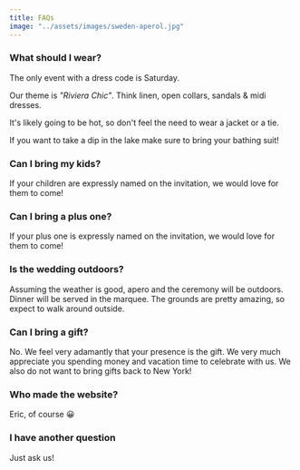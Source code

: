```yaml
---
title: FAQs
image: "../assets/images/sweden-aperol.jpg"
---
```


### What should I wear?

The only event with a dress code is Saturday. 

Our theme is *"Riviera Chic"*. Think linen, open collars, sandals & midi dresses.

It's likely going to be hot, so don't feel the need to wear a jacket or a tie.

If you want to take a dip in the lake make sure to bring your bathing suit!


### Can I bring my kids?

If your children are expressly named on the invitation, we would love for them to come!

### Can I bring a plus one?

If your plus one is expressly named on the invitation, we would love for them to come!

### Is the wedding outdoors?

Assuming the weather is good, apero and the ceremony will be outdoors. Dinner will be served in the marquee. The grounds are pretty amazing, so expect to walk around outside.

### Can I bring a gift?

No. We feel very adamantly that your presence is the gift. We very much appreciate you spending money and vacation time to celebrate with us. We also do not want to bring gifts back to New York!

### Who made the website?

Eric, of course 😀 


### I have another question

Just ask us!